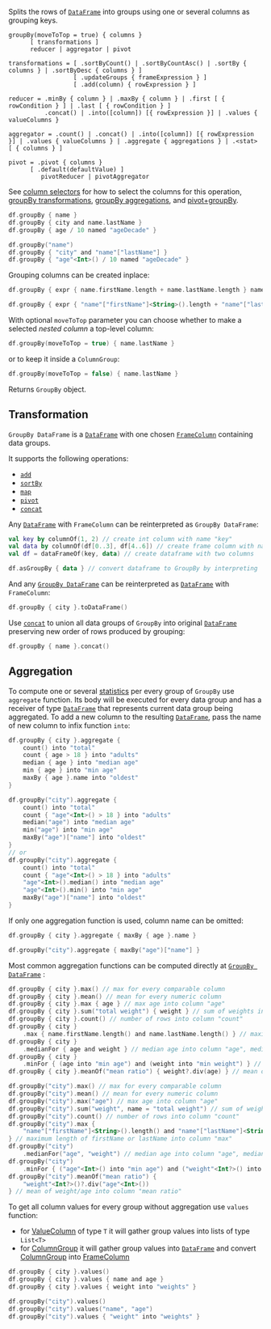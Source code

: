 [//]: # (title: groupBy)

<!---IMPORT org.jetbrains.kotlinx.dataframe.samples.api.Analyze-->
<!---IMPORT org.jetbrains.kotlinx.dataframe.samples.api.Modify-->

Splits the rows of [`DataFrame`](DataFrame.md) into groups using one or several columns as grouping keys.

```text
groupBy(moveToTop = true) { columns }
      [ transformations ]
      reducer | aggregator | pivot

transformations = [ .sortByCount() | .sortByCountAsc() | .sortBy { columns } | .sortByDesc { columns } ]
                  [ .updateGroups { frameExpression } ]
                  [ .add(column) { rowExpression } ]
    
reducer = .minBy { column } | .maxBy { column } | .first [ { rowCondition } ] | .last [ { rowCondition } ] 
          .concat() | .into([column]) [{ rowExpression }] | .values { valueColumns } 

aggregator = .count() | .concat() | .into([column]) [{ rowExpression }] | .values { valueColumns } | .aggregate { aggregations } | .<stat> [ { columns } ]

pivot = .pivot { columns }
      [ .default(defaultValue) ]
         pivotReducer | pivotAggregator  
```

See [column selectors](ColumnSelectors.md) for how to select the columns for this operation,
[groupBy transformations](#transformation), [groupBy aggregations](#aggregation), and [pivot+groupBy](pivot.md#pivot-groupby).

<!---FUN groupBy-->
<tabs>
<tab title="Properties">

```kotlin
df.groupBy { name }
df.groupBy { city and name.lastName }
df.groupBy { age / 10 named "ageDecade" }
```

</tab>
<tab title="Strings">

```kotlin
df.groupBy("name")
df.groupBy { "city" and "name"["lastName"] }
df.groupBy { "age"<Int>() / 10 named "ageDecade" }
```

</tab></tabs>
<inline-frame src="resources/org.jetbrains.kotlinx.dataframe.samples.api.Analyze.groupBy.html" width="100%"/>
<!---END-->

Grouping columns can be created inplace:

<!---FUN groupByExpr-->
<tabs>
<tab title="Properties">

```kotlin
df.groupBy { expr { name.firstName.length + name.lastName.length } named "nameLength" }
```

</tab>
<tab title="Strings">

```kotlin
df.groupBy { expr { "name"["firstName"]<String>().length + "name"["lastName"]<String>().length } named "nameLength" }
```

</tab></tabs>
<inline-frame src="resources/org.jetbrains.kotlinx.dataframe.samples.api.Analyze.groupByExpr.html" width="100%"/>
<!---END-->

With optional `moveToTop` parameter you can choose whether to make a selected *nested column* a top-level column:  

<!---FUN groupByMoveToTop-->

```kotlin
df.groupBy(moveToTop = true) { name.lastName }
```

<inline-frame src="resources/org.jetbrains.kotlinx.dataframe.samples.api.Analyze.groupByMoveToTop.html" width="100%"/>
<!---END-->

or to keep it inside a `ColumnGroup`:

<!---FUN groupByMoveToTopFalse-->

```kotlin
df.groupBy(moveToTop = false) { name.lastName }
```

<inline-frame src="resources/org.jetbrains.kotlinx.dataframe.samples.api.Analyze.groupByMoveToTopFalse.html" width="100%"/>
<!---END-->

Returns `GroupBy` object.

## Transformation

`GroupBy DataFrame` is a [`DataFrame`](DataFrame.md) with one chosen [`FrameColumn`](DataColumn.md#framecolumn) containing data groups.

It supports the following operations:
* [`add`](add.md)
* [`sortBy`](sortBy.md)
* [`map`](map.md)
* [`pivot`](pivot.md#pivot-groupby)
* [`concat`](concat.md)

Any [`DataFrame`](DataFrame.md) with `FrameColumn` can be reinterpreted as `GroupBy DataFrame`:

<!---FUN dataFrameToGroupBy-->

```kotlin
val key by columnOf(1, 2) // create int column with name "key"
val data by columnOf(df[0..3], df[4..6]) // create frame column with name "data"
val df = dataFrameOf(key, data) // create dataframe with two columns

df.asGroupBy { data } // convert dataframe to GroupBy by interpreting 'data' column as groups
```

<!---END-->

And any [`GroupBy DataFrame`](groupBy.md#transformation) can be reinterpreted as [`DataFrame`](DataFrame.md) with `FrameColumn`:

<!---FUN groupByToFrame-->

```kotlin
df.groupBy { city }.toDataFrame()
```

<inline-frame src="resources/org.jetbrains.kotlinx.dataframe.samples.api.Analyze.groupByToFrame.html" width="100%"/>
<!---END-->

Use [`concat`](concat.md) to union all data groups of `GroupBy` into original [`DataFrame`](DataFrame.md) preserving new order of rows produced by grouping:

<!---FUN concatGroupBy-->

```kotlin
df.groupBy { name }.concat()
```

<inline-frame src="resources/org.jetbrains.kotlinx.dataframe.samples.api.Modify.concatGroupBy.html" width="100%"/>
<!---END-->

## Aggregation

To compute one or several [statistics](summaryStatistics.md) per every group of `GroupBy` use `aggregate` function. 
Its body will be executed for every data group and has a receiver of type [`DataFrame`](DataFrame.md) that represents current data group being aggregated.
To add a new column to the resulting [`DataFrame`](DataFrame.md), pass the name of new column to infix function `into`:

<!---FUN groupByAggregations-->
<tabs>
<tab title="Properties">

```kotlin
df.groupBy { city }.aggregate {
    count() into "total"
    count { age > 18 } into "adults"
    median { age } into "median age"
    min { age } into "min age"
    maxBy { age }.name into "oldest"
}
```

</tab>
<tab title="Strings">

```kotlin
df.groupBy("city").aggregate {
    count() into "total"
    count { "age"<Int>() > 18 } into "adults"
    median("age") into "median age"
    min("age") into "min age"
    maxBy("age")["name"] into "oldest"
}
// or
df.groupBy("city").aggregate {
    count() into "total"
    count { "age"<Int>() > 18 } into "adults"
    "age"<Int>().median() into "median age"
    "age"<Int>().min() into "min age"
    maxBy("age")["name"] into "oldest"
}
```

</tab></tabs>
<inline-frame src="resources/org.jetbrains.kotlinx.dataframe.samples.api.Analyze.groupByAggregations.html" width="100%"/>
<!---END-->

If only one aggregation function is used, column name can be omitted:

<!---FUN groupByAggregateWithoutInto-->
<tabs>
<tab title="Properties">

```kotlin
df.groupBy { city }.aggregate { maxBy { age }.name }
```

</tab>
<tab title="Strings">

```kotlin
df.groupBy("city").aggregate { maxBy("age")["name"] }
```

</tab></tabs>
<inline-frame src="resources/org.jetbrains.kotlinx.dataframe.samples.api.Analyze.groupByAggregateWithoutInto.html" width="100%"/>
<!---END-->

Most common aggregation functions can be computed directly at [`GroupBy DataFrame`](groupBy.md#transformation) :

<!---FUN groupByDirectAggregations-->
<tabs>
<tab title="Properties">

```kotlin
df.groupBy { city }.max() // max for every comparable column
df.groupBy { city }.mean() // mean for every numeric column
df.groupBy { city }.max { age } // max age into column "age"
df.groupBy { city }.sum("total weight") { weight } // sum of weights into column "total weight"
df.groupBy { city }.count() // number of rows into column "count"
df.groupBy { city }
    .max { name.firstName.length() and name.lastName.length() } // maximum length of firstName or lastName into column "max"
df.groupBy { city }
    .medianFor { age and weight } // median age into column "age", median weight into column "weight"
df.groupBy { city }
    .minFor { (age into "min age") and (weight into "min weight") } // min age into column "min age", min weight into column "min weight"
df.groupBy { city }.meanOf("mean ratio") { weight?.div(age) } // mean of weight/age into column "mean ratio"
```

</tab>
<tab title="Strings">

```kotlin
df.groupBy("city").max() // max for every comparable column
df.groupBy("city").mean() // mean for every numeric column
df.groupBy("city").max("age") // max age into column "age"
df.groupBy("city").sum("weight", name = "total weight") // sum of weights into column "total weight"
df.groupBy("city").count() // number of rows into column "count"
df.groupBy("city").max {
    "name"["firstName"]<String>().length() and "name"["lastName"]<String>().length()
} // maximum length of firstName or lastName into column "max"
df.groupBy("city")
    .medianFor("age", "weight") // median age into column "age", median weight into column "weight"
df.groupBy("city")
    .minFor { ("age"<Int>() into "min age") and ("weight"<Int?>() into "min weight") } // min age into column "min age", min weight into column "min weight"
df.groupBy("city").meanOf("mean ratio") {
    "weight"<Int?>()?.div("age"<Int>())
} // mean of weight/age into column "mean ratio"
```

</tab></tabs>
<inline-frame src="resources/org.jetbrains.kotlinx.dataframe.samples.api.Analyze.groupByDirectAggregations.html" width="100%"/>
<!---END-->

To get all column values for every group without aggregation use `values` function:
* for [ValueColumn](DataColumn.md#valuecolumn) of type `T` it will gather group values into lists of type `List<T>`
* for [ColumnGroup](DataColumn.md#columngroup) it will gather group values into [`DataFrame`](DataFrame.md) and convert [ColumnGroup](DataColumn.md#columngroup) into [FrameColumn](DataColumn.md#framecolumn)

<!---FUN groupByWithoutAggregation-->
<tabs>
<tab title="Properties">

```kotlin
df.groupBy { city }.values()
df.groupBy { city }.values { name and age }
df.groupBy { city }.values { weight into "weights" }
```

</tab>
<tab title="Strings">

```kotlin
df.groupBy("city").values()
df.groupBy("city").values("name", "age")
df.groupBy("city").values { "weight" into "weights" }
```

</tab></tabs>
<inline-frame src="resources/org.jetbrains.kotlinx.dataframe.samples.api.Analyze.groupByWithoutAggregation.html" width="100%"/>
<!---END-->
